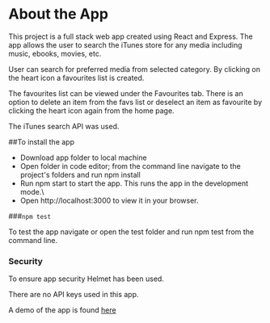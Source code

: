 # About the App

This project is a full stack web app created using React and Express. The app allows the user to search the iTunes store for any media including music, ebooks, movies, etc.

User can search for preferred media from selected category. By clicking on the heart icon a favourites list is created.

The favourites list can be viewed under the Favourites tab. There is an option to delete an item from the favs list or deselect an item as favourite by clicking the heart icon again from the home page.

The iTunes search API was used.

##To install the app

* Download app folder to local machine
* Open folder in code editor; from the command line navigate to the project's folders and run npm install
* Run npm start to start the app. This runs the app in the development mode.\
* Open http://localhost:3000 to view it in your browser.

###`npm test`

To test the app navigate or open the test folder and run npm test from the command line.

### Security

To ensure app security Helmet has been used.

There are no API keys used in this app.

A demo of the app is found [here](https://itunes-web-app.herokuapp.com/)
